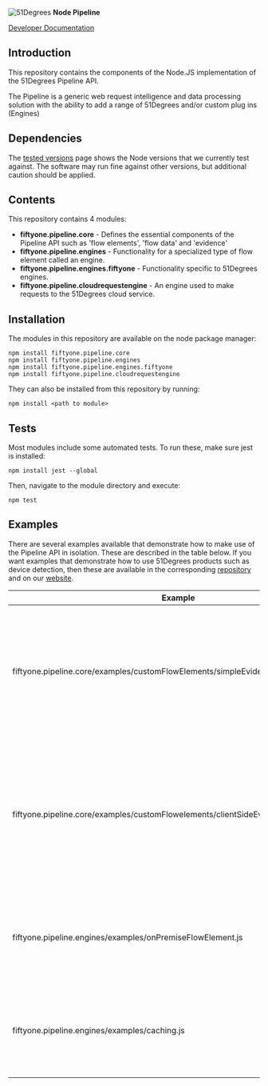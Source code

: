 ![51Degrees](https://51degrees.com/img/logo.png?utm_source=github&utm_medium=repository&utm_content=readme_main&utm_campaign=node-open-source "Data rewards the curious") **Node Pipeline**

[Developer Documentation](https://51degrees.com/pipeline-node/4.2/index.html?utm_source=github&utm_medium=repository&utm_content=documentation&utm_campaign=node-open-source "developer documentation")

## Introduction
This repository contains the components of the Node.JS implementation of the 51Degrees Pipeline API.

The Pipeline is a generic web request intelligence and data processing solution with the ability to 
add a range of 51Degrees and/or custom plug ins (Engines) 

## Dependencies

The [tested versions](https://51degrees.com/documentation/_info__tested_versions.html) page shows 
the Node versions that we currently test against. The software may run fine against other versions, 
but additional caution should be applied.

## Contents
This repository contains 4 modules:

- **fiftyone.pipeline.core** - Defines the essential components of the Pipeline API such as 'flow elements', 'flow data' and 'evidence'
- **fiftyone.pipeline.engines** - Functionality for a specialized type of flow element called an engine.
- **fiftyone.pipeline.engines.fiftyone** - Functionality specific to 51Degrees engines.
- **fiftyone.pipeline.cloudrequestengine** - An engine used to make requests to the 51Degrees cloud service.

## Installation

The modules in this repository are available on the node package manager:

```
npm install fiftyone.pipeline.core
npm install fiftyone.pipeline.engines
npm install fiftyone.pipeline.engines.fiftyone
npm install fiftyone.pipeline.cloudrequestengine
```

They can also be installed from this repository by running:

```
npm install <path to module>
```

## Tests
Most modules include some automated tests. To run these, make sure jest is installed:

```
npm install jest --global
```

Then, navigate to the module directory and execute:

```
npm test
```

## Examples

There are several examples available that demonstrate how to make use of the Pipeline API in isolation. These are described in the table below.
If you want examples that demonstrate how to use 51Degrees products such as device detection, then these are available in the corresponding [repository](https://github.com/51Degrees/device-detection-node) and on our [website](http://51degrees.com/documentation/_examples__device_detection__index.html).

| Example                                | Description |
|----------------------------------------|-------------|
| fiftyone.pipeline.core/examples/customFlowElements/simpleEvidenceFlowElement.js | Demonstrates how to create a custom flow element that takes some evidence (birthdate) and returns something related to that evidence (star sign) |
| fiftyone.pipeline.core/examples/customFlowelements/clientSideEvidenceFlowElement.js | Demonstrates how to modify the flow element from the 'simple evidence' example to gather evidence from code running on the client device (i.e. JavaScript). |
| fiftyone.pipeline.engines/examples/onPremiseFlowElement.js | Demonstrates the creation of an engine that uses an auto-updating datafile to populate properties |
| fiftyone.pipeline.engines/examples/caching.js | Demonstrates a custom cache that makes use of the result caching feature that engines provide. |
